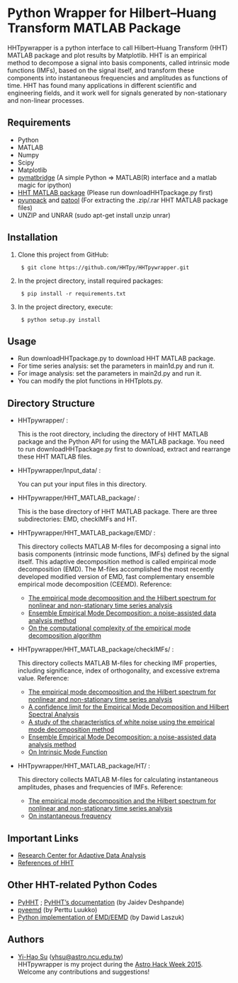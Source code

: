 Python Wrapper for Hilbert–Huang Transform MATLAB Package
=========================================================

HHTpywrapper is a python interface to call Hilbert–Huang Transform (HHT) MATLAB package and plot results by Matplotlib.
HHT is an empirical method to decompose a signal into basis components, called intrinsic mode functions (IMFs), based on the signal itself, and transform these components into instantaneous frequencies and amplitudes as functions of time. HHT has found many applications in different scientific and engineering fields, and it work well for signals generated by non-stationary and non-linear processes.

Requirements
------------
- Python
- MATLAB
- Numpy
- Scipy
- Matplotlib
- [pymatbridge](https://github.com/arokem/python-matlab-bridge) (A simple Python => MATLAB(R) interface and a matlab magic for ipython)
- [HHT MATLAB package](http://rcada.ncu.edu.tw/research1.htm) (Please run downloadHHTpackage.py first)
- [pyunpack](https://pypi.python.org/pypi/pyunpack) and [patool](http://wummel.github.io/patool/) (For extracting the .zip/.rar HHT MATLAB package files)
- UNZIP and UNRAR (sudo apt-get install unzip unrar)

Installation
------------
1. Clone this project from GitHub:

        $ git clone https://github.com/HHTpy/HHTpywrapper.git

2. In the project directory, install required packages:

        $ pip install -r requirements.txt

3. In the project directory, execute:

        $ python setup.py install

Usage
-----
- Run downloadHHTpackage.py to download HHT MATLAB package.
- For time series analysis: set the parameters in main1d.py and run it.
- For image analysis: set the parameters in main2d.py and run it.
- You can modify the plot functions in HHTplots.py.

Directory Structure
-------------------
- HHTpywrapper/ :

  This is the root directory, including the directory of HHT MATLAB package and the Python API for using the MATLAB package. You need to run downloadHHTpackage.py first to download, extract and rearrange these HHT MATLAB files.

- HHTpywrapper/Input_data/ :

   You can put your input files in this directory.

- HHTpywrapper/HHT_MATLAB_package/ :

   This is the base directory of HHT MATLAB package. There are three subdirectories: EMD, checkIMFs and HT.

- HHTpywrapper/HHT_MATLAB_package/EMD/ :

   This directory collects MATLAB M-files for decomposing a signal into basis components (intrinsic mode functions, IMFs) defined by the signal itself. This adaptive decomposition method is called empirical mode decomposition (EMD). The M-files accomplished the most recently developed modified version of EMD, fast complementary ensemble empirical mode decomposition (CEEMD). Reference:
     * [The empirical mode decomposition and the Hilbert spectrum for nonlinear and non-stationary time series analysis](http://rcada.ncu.edu.tw/ref/reference002.pdf)
     * [Ensemble Empirical Mode Decomposition: a noise-assisted data analysis method](http://rcada.ncu.edu.tw/ref/reference007.pdf)
     * [On the computational complexity of the empirical mode decomposition algorithm](http://www.sciencedirect.com/science/article/pii/S0378437114000247)


- HHTpywrapper/HHT_MATLAB_package/checkIMFs/ :

   This directory collects MATLAB M-files for checking IMF properties, including significance, index of orthogonality, and excessive extrema value. Reference:
   * [The empirical mode decomposition and the Hilbert spectrum for nonlinear and non-stationary time series analysis](http://rcada.ncu.edu.tw/ref/reference002.pdf)
   * [A confidence limit for the Empirical Mode Decomposition and Hilbert Spectral Analysis](http://rcada.ncu.edu.tw/ref/reference004.pdf)
   * [A study of the characteristics of white noise using the empirical mode decomposition method](http://rcada.ncu.edu.tw/ref/reference006.pdf)
   * [Ensemble Empirical Mode Decomposition: a noise-assisted data analysis method](http://rcada.ncu.edu.tw/ref/reference007.pdf)
   * [On Intrinsic Mode Function](http://rcada.ncu.edu.tw/ref/reference013.pdf)


- HHTpywrapper/HHT_MATLAB_package/HT/ :

   This directory collects MATLAB M-files for calculating instantaneous amplitudes, phases and frequencies of IMFs. Reference:
   * [The empirical mode decomposition and the Hilbert spectrum for nonlinear and non-stationary time series analysis](http://rcada.ncu.edu.tw/ref/reference002.pdf)
   * [On instantaneous frequency](http://rcada.ncu.edu.tw/ref/reference005.pdf)

Important Links
---------------
- [Research Center for Adaptive Data Analysis](http://rcada.ncu.edu.tw/intro.html)
- [References of HHT](http://rcada.ncu.edu.tw/research1_clip_reference.htm)

Other HHT-related Python Codes
------------------------------
- [PyHHT](https://github.com/jaidevd/pyhht) ; [PyHHT’s documentation](http://pyhht.readthedocs.io/en/latest/index.html) (by Jaidev Deshpande)
- [pyeemd](http://pyeemd.readthedocs.io/en/latest/) (by Perttu Luukko)
- [Python implementation of EMD/EEMD](https://laszukdawid.com/codes/) (by Dawid Laszuk)

Authors
-------
- [Yi-Hao Su](https://github.com/YihaoSu) (yhsu@astro.ncu.edu.tw) <br>
HHTpywrapper is my project during the [Astro Hack Week 2015](http://astrohackweek.github.io/). Welcome any contributions and suggestions!

